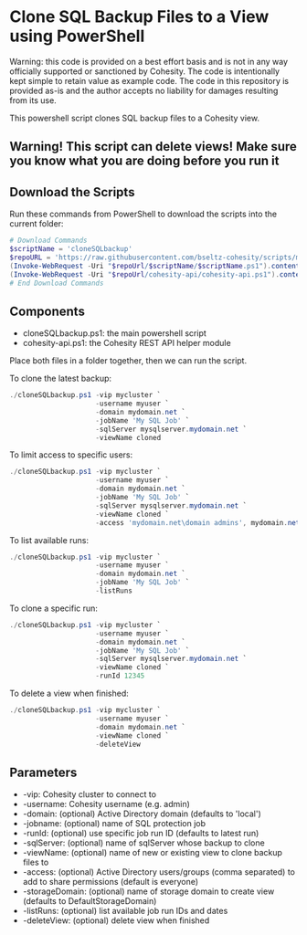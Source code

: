 # Clone SQL Backup Files to a View using PowerShell

Warning: this code is provided on a best effort basis and is not in any way officially supported or sanctioned by Cohesity. The code is intentionally kept simple to retain value as example code. The code in this repository is provided as-is and the author accepts no liability for damages resulting from its use.

This powershell script clones SQL backup files to a Cohesity view.

## Warning! This script can delete views! Make sure you know what you are doing before you run it

## Download the Scripts

Run these commands from PowerShell to download the scripts into the current folder:

```powershell
# Download Commands
$scriptName = 'cloneSQLbackup'
$repoURL = 'https://raw.githubusercontent.com/bseltz-cohesity/scripts/master/powershell'
(Invoke-WebRequest -Uri "$repoUrl/$scriptName/$scriptName.ps1").content | Out-File "$scriptName.ps1"; (Get-Content "$scriptName.ps1") | Set-Content "$scriptName.ps1"
(Invoke-WebRequest -Uri "$repoUrl/cohesity-api/cohesity-api.ps1").content | Out-File cohesity-api.ps1; (Get-Content cohesity-api.ps1) | Set-Content cohesity-api.ps1
# End Download Commands
```

## Components

* cloneSQLbackup.ps1: the main powershell script
* cohesity-api.ps1: the Cohesity REST API helper module

Place both files in a folder together, then we can run the script.

To clone the latest backup:

```powershell
./cloneSQLbackup.ps1 -vip mycluster `
                     -username myuser `
                     -domain mydomain.net `
                     -jobName 'My SQL Job' `
                     -sqlServer mysqlserver.mydomain.net `
                     -viewName cloned
```

To limit access to specific users:

```powershell
./cloneSQLbackup.ps1 -vip mycluster `
                     -username myuser `
                     -domain mydomain.net `
                     -jobName 'My SQL Job' `
                     -sqlServer mysqlserver.mydomain.net `
                     -viewName cloned `
                     -access 'mydomain.net\domain admins', mydomain.net\othergroup
```

To list available runs:

```powershell
./cloneSQLbackup.ps1 -vip mycluster `
                     -username myuser `
                     -domain mydomain.net `
                     -jobName 'My SQL Job' `
                     -listRuns
```

To clone a specific run:

```powershell
./cloneSQLbackup.ps1 -vip mycluster `
                     -username myuser `
                     -domain mydomain.net `
                     -jobName 'My SQL Job' `
                     -sqlServer mysqlserver.mydomain.net `
                     -viewName cloned `
                     -runId 12345
```

To delete a view when finished:

```powershell
./cloneSQLbackup.ps1 -vip mycluster `
                     -username myuser `
                     -domain mydomain.net `
                     -viewName cloned `
                     -deleteView
```

## Parameters

* -vip: Cohesity cluster to connect to
* -username: Cohesity username (e.g. admin)
* -domain: (optional) Active Directory domain (defaults to 'local')
* -jobname: (optional) name of SQL protection job
* -runId: (optional) use specific job run ID (defaults to latest run)
* -sqlServer: (optional) name of sqlServer whose backup to clone
* -viewName: (optional) name of new or existing view to clone backup files to
* -access: (optional) Active Directory users/groups (comma separated) to add to share permissions (default is everyone)
* -storageDomain: (optional) name of storage domain to create view (defaults to DefaultStorageDomain)
* -listRuns: (optional) list available job run IDs and dates
* -deleteView: (optional) delete view when finished
